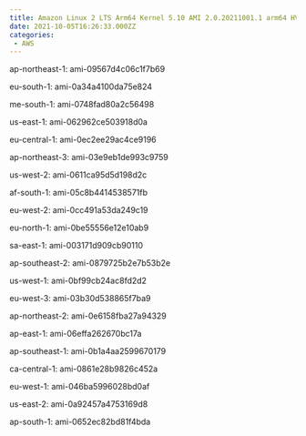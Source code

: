 ```yaml
---
title: Amazon Linux 2 LTS Arm64 Kernel 5.10 AMI 2.0.20211001.1 arm64 HVM gp2
date: 2021-10-05T16:26:33.000ZZ
categories:
 - AWS
---
```


ap-northeast-1: ami-09567d4c06c1f7b69

eu-south-1: ami-0a34a4100da75e824

me-south-1: ami-0748fad80a2c56498

us-east-1: ami-062962ce503918d0a

eu-central-1: ami-0ec2ee29ac4ce9196

ap-northeast-3: ami-03e9eb1de993c9759

us-west-2: ami-0611ca95d5d198d2c

af-south-1: ami-05c8b4414538571fb

eu-west-2: ami-0cc491a53da249c19

eu-north-1: ami-0be55556e12e10ab9

sa-east-1: ami-003171d909cb90110

ap-southeast-2: ami-0879725b2e7b53b2e

us-west-1: ami-0bf99cb24ac8fd2d2

eu-west-3: ami-03b30d538865f7ba9

ap-northeast-2: ami-0e6158fba27a94329

ap-east-1: ami-06effa262670bc17a

ap-southeast-1: ami-0b1a4aa2599670179

ca-central-1: ami-0861e28b9826c452a

eu-west-1: ami-046ba5996028bd0af

us-east-2: ami-0a92457a4753169d8

ap-south-1: ami-0652ec82bd81f4bda

